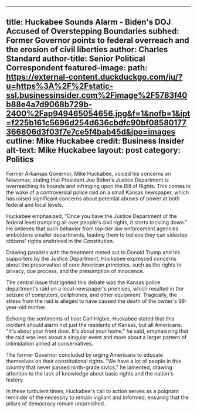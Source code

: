 
---
title: Huckabee Sounds Alarm - Biden's DOJ Accused of Overstepping Boundaries
subhed: Former Governor points to federal overreach and the erosion of civil liberties
author: Charles Standard
author-title: Senior Political Correspondent
featured-image: 
  path: https://external-content.duckduckgo.com/iu/?u=https%3A%2F%2Fstatic-ssl.businessinsider.com%2Fimage%2F5783f40b88e4a7d9068b729b-2400%2Fap949465054656.jpg&f=1&nofb=1&ipt=f225b161c5696d254d636cbdfc90bf08580177366806d3f03f7e7ce5f4bab45d&ipo=images
  cutline: Mike Huckabee
  credit: Business Insider
  alt-text: Mike Huckabee
layout: post
category: Politics
---

Former Arkansas Governor, Mike Huckabee, voiced his concerns on Newsmax, stating that President Joe Biden's Justice Department is overreaching its bounds and infringing upon the Bill of Rights. This comes in the wake of a controversial police raid on a small Kansas newspaper, which has raised significant concerns about potential abuses of power at both federal and local levels.

Huckabee emphasized, "Once you have the Justice Department of the federal level trampling all over people's civil rights, it starts trickling down." He believes that such behavior from top-tier law enforcement agencies emboldens smaller departments, leading them to believe they can sidestep citizens' rights enshrined in the Constitution.

Drawing parallels with the treatment meted out to Donald Trump and his supporters by the Justice Department, Huckabee expressed concerns about the preservation of core American principles, such as the rights to privacy, due process, and the presumption of innocence. 

The central issue that ignited this debate was the Kansas police department's raid on a local newspaper's premises, which resulted in the seizure of computers, cellphones, and other equipment. Tragically, the stress from the raid is alleged to have caused the death of the owner's 98-year-old mother.

Echoing the sentiments of host Carl Higbie, Huckabee stated that this incident should alarm not just the residents of Kansas, but all Americans. "It's about your front door. It's about your home," he said, emphasizing that the raid was less about a singular event and more about a larger pattern of intimidation aimed at conservatives.

The former Governor concluded by urging Americans to educate themselves on their constitutional rights. "We have a lot of people in this country that never passed ninth-grade civics," he lamented, drawing attention to the lack of knowledge about basic rights and the nation's history.

In these turbulent times, Huckabee's call to action serves as a poignant reminder of the necessity to remain vigilant and informed, ensuring that the pillars of democracy remain untarnished.
